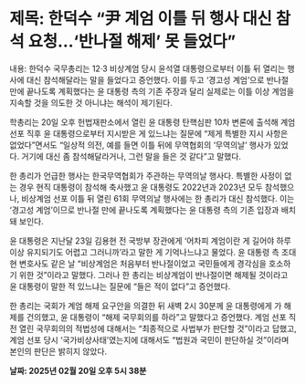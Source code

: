 # **제목: 한덕수 “尹 계엄 이틀 뒤 행사 대신 참석 요청…‘반나절 해제’ 못 들었다”**

  내용: 한덕수 국무총리는 12·3 비상계엄 당시 윤석열 대통령으로부터 이틀 뒤 열리는 행사에 대신 참석해달라는 말을 들었다고 증언했다. 이를 두고 ‘경고성 계엄’으로 반나절 만에 끝나도록 계획했다는 윤 대통령 측의 기존 주장과 달리 실제로는 이틀 이상 계엄을 지속할 것을 의도한 것 아니냐는 해석이 제기된다.

학총리는 20일 오후 헌법재판소에서 열린 윤 대통령 탄핵심판 10차 변론에 출석해 계엄선포 직후 윤 대통령으로부터 지시받은 게 있느냐는 질문에 “제게 특별한 지시 사항은 없었다”면서도 “일상적 의전, 예를 들면 이틀 뒤에 무역협회의 ‘무역의날’ 행사가 있었다. 거기에 대신 좀 참석해달라거나, 그런 말을 들은 것 같다”고 말했다.

한 총리가 언급한 행사는 한국무역협회가 주관하는 무역의날 행사다. 특별한 사정이 없는 경우 현직 대통령이 참석해 축사했고 윤 대통령도 2022년과 2023년 모두 참석했으나, 비상계엄 선포 이틀 뒤 열린 61회 무역의날 행사에는 한 총리가 대신 참석했다. 이는 ‘경고성 계엄’이므로 반나절 만에 끝나도록 계획했다는 윤 대통령 측의 기존 입장과 배치돼 보인다.

윤 대통령은 지난달 23일 김용현 전 국방부 장관에게 ‘어차피 계엄이란 게 길어야 하루 이상 유지되기도 어렵고 그러니까’라고 말한 게 기억나느냐고 물었다. 윤 대통령 측 조대현 변호사도 같은 날 “비상계엄은 처음부터 반나절이었고 국민들에게 경각심을 호소하기 위한 것”이라고 말했다. 그러나 한 총리는 비상계엄이 반나절이면 해제될 것이라고 윤 대통령이 말한 적 있느냐는 질문에 “들은 적이 없다”고 증언했다.

한 총리는 국회가 계엄 해제 요구안을 의결한 뒤 새벽 2시 30분께 윤 대통령에게 가 해제를 건의했고, 윤 대통령이 “해제 국무회의를 하라”고 말했다고 증언했다. 계엄 선포 직전 열린 국무회의의 적법성에 대해서는 “최종적으로 사법부가 판단할 것”이라고 답했고, 계엄 선포 당시 ‘국가비상사태’였는지에 대해서도 “법원과 국민이 판단하실 것”이라며 본인의 판단은 밝히지 않았다.

  **날짜: 2025년 02월 20일 오후 5시 38분**